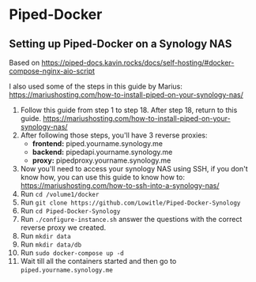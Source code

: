 # Piped-Docker
## Setting up Piped-Docker on a Synology NAS

Based on https://piped-docs.kavin.rocks/docs/self-hosting/#docker-compose-nginx-aio-script

I also used some of the steps in this guide by Marius: https://mariushosting.com/how-to-install-piped-on-your-synology-nas/

1. Follow this guide from step 1 to step 18. After step 18, return to this guide. https://mariushosting.com/how-to-install-piped-on-your-synology-nas/
2. After following those steps, you'll have 3 reverse proxies: 
    - **frontend:** piped.yourname.synology.me
    - **backend:** pipedapi.yourname.synology.me
    - **proxy:** pipedproxy.yourname.synology.me
3. Now you'll need to access your synology NAS using SSH, if you don't know how, you can use this guide to know how to: https://mariushosting.com/how-to-ssh-into-a-synology-nas/
4. Run ```cd /volume1/docker```
5. Run ```git clone https://github.com/Lowitle/Piped-Docker-Synology```
6. Run ```cd Piped-Docker-Synology```
7. Run ```./configure-instance.sh``` answer the questions with the correct reverse proxy we created.
8. Run ```mkdir data```
9. Run ```mkdir data/db```
10. Run ```sudo docker-compose up -d```
11. Wait till all the containers started and then go to ```piped.yourname.synology.me```
